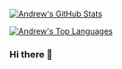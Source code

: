 [![Andrew's GitHub Stats](https://github-readme-stats.vercel.app/api?username=reid-andrew&count_private=true&show_icons=true&theme=onedark&hide=stars)](https://github.com/reid-andrew/github-readme-stats)

[![Andrew's Top Languages](https://github-readme-stats.vercel.app/api/top-langs/?username=reid-andrew&show_icons=true&theme=onedark)](https://github.com/reid-andrew/github-readme-stats)



### Hi there 👋

<!--
**reid-andrew/reid-andrew** is a ✨ _special_ ✨ repository because its `README.md` (this file) appears on your GitHub profile.

Here are some ideas to get you started:

- 🔭 I’m currently working on ...
- 🌱 I’m currently learning ...
- 👯 I’m looking to collaborate on ...
- 🤔 I’m looking for help with ...
- 💬 Ask me about ...
- 📫 How to reach me: ...
- 😄 Pronouns: ...
- ⚡ Fun fact: ...
-->
